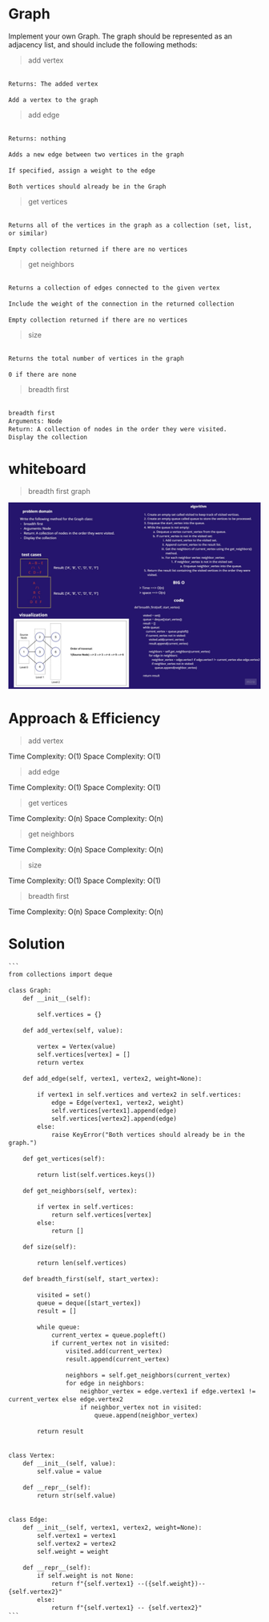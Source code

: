 # Graph 

Implement your own Graph. The graph should be represented as an adjacency list, and should include the following methods:

>add vertex


```Arguments: value

Returns: The added vertex

Add a vertex to the graph
```

>add edge



```Arguments: 2 vertices to be connected by the edge, weight (optional)

Returns: nothing

Adds a new edge between two vertices in the graph

If specified, assign a weight to the edge

Both vertices should already be in the Graph
```

>get vertices


```Arguments: none

Returns all of the vertices in the graph as a collection (set, list, or similar)

Empty collection returned if there are no vertices
```

>get neighbors


```Arguments: vertex

Returns a collection of edges connected to the given vertex

Include the weight of the connection in the returned collection

Empty collection returned if there are no vertices
```

>size


```Arguments: none

Returns the total number of vertices in the graph

0 if there are none
```

>breadth first


```Write the following method for the Graph class:

breadth first
Arguments: Node
Return: A collection of nodes in the order they were visited.
Display the collection
```

# whiteboard

> breadth first graph

![breadth first graph](./breadth%20first%20graph.jpg)

# Approach & Efficiency


>add vertex

Time Complexity: O(1)
Space Complexity: O(1)

>add edge

Time Complexity: O(1)
Space Complexity: O(1)

>get vertices

Time Complexity: O(n)
Space Complexity: O(n)

>get neighbors

Time Complexity: O(n)
Space Complexity: O(n)

>size

Time Complexity: O(1)
Space Complexity: O(1)

>breadth first

Time Complexity: O(n)
Space Complexity: O(n)


# Solution

    ```
    from collections import deque

    class Graph:
        def __init__(self):
            
            self.vertices = {}
        
        def add_vertex(self, value):
           
            vertex = Vertex(value)
            self.vertices[vertex] = []
            return vertex
        
        def add_edge(self, vertex1, vertex2, weight=None):
            
            if vertex1 in self.vertices and vertex2 in self.vertices:
                edge = Edge(vertex1, vertex2, weight)
                self.vertices[vertex1].append(edge)
                self.vertices[vertex2].append(edge)
            else:
                raise KeyError("Both vertices should already be in the graph.")
        
        def get_vertices(self):
            
            return list(self.vertices.keys())
        
        def get_neighbors(self, vertex):
            
            if vertex in self.vertices:
                return self.vertices[vertex]
            else:
                return []
        
        def size(self):
            
            return len(self.vertices)
        
        def breadth_first(self, start_vertex):
            
            visited = set()
            queue = deque([start_vertex])
            result = []

            while queue:
                current_vertex = queue.popleft()
                if current_vertex not in visited:
                    visited.add(current_vertex)
                    result.append(current_vertex)

                    neighbors = self.get_neighbors(current_vertex)
                    for edge in neighbors:
                        neighbor_vertex = edge.vertex1 if edge.vertex1 != current_vertex else edge.vertex2
                        if neighbor_vertex not in visited:
                            queue.append(neighbor_vertex)

            return result


    class Vertex:
        def __init__(self, value):
            self.value = value
        
        def __repr__(self):
            return str(self.value)
        

    class Edge:
        def __init__(self, vertex1, vertex2, weight=None):
            self.vertex1 = vertex1
            self.vertex2 = vertex2
            self.weight = weight
        
        def __repr__(self):
            if self.weight is not None:
                return f"{self.vertex1} --({self.weight})-- {self.vertex2}"
            else:
                return f"{self.vertex1} -- {self.vertex2}"
    ```


